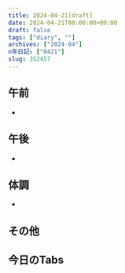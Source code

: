 ```yaml
---
title: 2024-04-21[draft]
date: 2024-04-21T00:00:00+09:00
draft: false
tags: ["diary", ""]
archives: ["2024-04"]
n年日記: ["0421"]
slug: 352457
---
```

## 午前
- 
## 午後
- 
## 体調
- 
## その他
## 今日のTabs